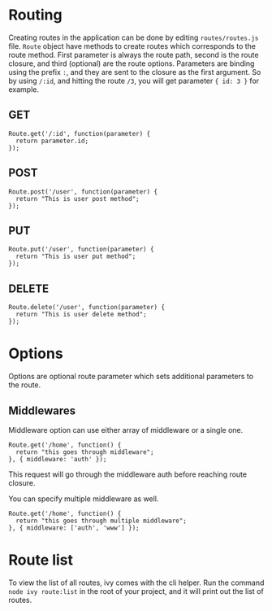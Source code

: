 # Routing

Creating routes in the application can be done by editing `routes/routes.js` file. 
`Route` object have methods to create routes which corresponds to the route method.
First parameter is always the route path, second is the route closure, and third (optional) are the route options.
Parameters are binding using the prefix `:`, and they are sent to the closure as the first argument.
So by using `/:id`, and hitting the route `/3`, you will get parameter `{ id: 3 }` for example.


## GET

```
Route.get('/:id', function(parameter) {
  return parameter.id;
});
```

## POST

```
Route.post('/user', function(parameter) {
  return "This is user post method";
});
```

## PUT

```
Route.put('/user', function(parameter) {
  return "This is user put method";
});
```

## DELETE

```
Route.delete('/user', function(parameter) {
  return "This is user delete method";
});
```


# Options

Options are optional route parameter which sets additional parameters to the route.

## Middlewares

Middleware option can use either array of middleware or a single one.

```
Route.get('/home', function() {
  return "this goes through middleware";
}, { middleware: 'auth' });
```

This request will go through the middleware auth before reaching route closure.

You can specify multiple middleware as well.

```
Route.get('/home', function() {
  return "this goes through multiple middleware";
}, { middleware: ['auth', 'www'] });
```

# Route list

To view the list of all routes, ivy comes with the cli helper.
Run the command `node ivy route:list` in the root of your project, and it will print out the list of routes.

